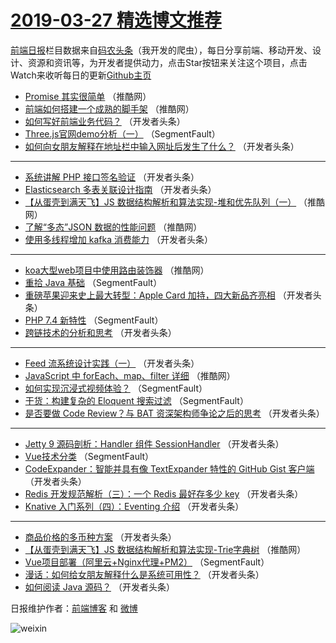 # [2019-03-27 精选博文推荐](http://hao.caibaojian.com/date/2019/03/27)

[前端日报](http://caibaojian.com/c/news)栏目数据来自[码农头条](http://hao.caibaojian.com/)（我开发的爬虫），每日分享前端、移动开发、设计、资源和资讯等，为开发者提供动力，点击Star按钮来关注这个项目，点击Watch来收听每日的更新[Github主页](https://github.com/kujian/frontendDaily)
* [Promise 其实很简单](http://hao.caibaojian.com/105134.html) （推酷网）
* [前端如何搭建一个成熟的脚手架](http://hao.caibaojian.com/105138.html) （推酷网）
* [如何写好前端业务代码？](http://hao.caibaojian.com/105088.html) （开发者头条）
* [Three.js官网demo分析（一）](http://hao.caibaojian.com/105076.html) （SegmentFault）
* [如何向女朋友解释在地址栏中输入网址后发生了什么？](http://hao.caibaojian.com/105098.html) （开发者头条）

***
* [系统讲解 PHP 接口签名验证](http://hao.caibaojian.com/105081.html) （开发者头条）
* [Elasticsearch 多表关联设计指南](http://hao.caibaojian.com/105103.html) （开发者头条）
* [【从蛋壳到满天飞】JS 数据结构解析和算法实现-堆和优先队列（一）](http://hao.caibaojian.com/105139.html) （推酷网）
* [了解“多态”JSON 数据的性能问题](http://hao.caibaojian.com/105140.html) （推酷网）
* [使用多线程增加 kafka 消费能力](http://hao.caibaojian.com/105086.html) （开发者头条）

***
* [koa大型web项目中使用路由装饰器](http://hao.caibaojian.com/105132.html) （推酷网）
* [重拾 Java 基础](http://hao.caibaojian.com/105065.html) （SegmentFault）
* [重磅苹果迎来史上最大转型：Apple Card 加持，四大新品齐亮相](http://hao.caibaojian.com/105097.html) （开发者头条）
* [PHP 7.4 新特性](http://hao.caibaojian.com/105189.html) （SegmentFault）
* [跨链技术的分析和思考](http://hao.caibaojian.com/105108.html) （开发者头条）

***
* [Feed 流系统设计实践（一）](http://hao.caibaojian.com/105087.html) （开发者头条）
* [JavaScript 中 forEach、map、filter 详细](http://hao.caibaojian.com/105133.html) （推酷网）
* [如何实现沉浸式视频体验？](http://hao.caibaojian.com/105066.html) （SegmentFault）
* [干货：构建复杂的 Eloquent 搜索过滤](http://hao.caibaojian.com/105190.html) （SegmentFault）
* [是否要做 Code Review？与 BAT 资深架构师争论之后的思考](http://hao.caibaojian.com/105077.html) （开发者头条）

***
* [Jetty 9 源码剖析：Handler 组件 SessionHandler](http://hao.caibaojian.com/105109.html) （开发者头条）
* [Vue技术分类](http://hao.caibaojian.com/105067.html) （SegmentFault）
* [CodeExpander：智能并具有像 TextExpander 特性的 GitHub Gist 客户端](http://hao.caibaojian.com/105099.html) （开发者头条）
* [Redis 开发规范解析（三）：一个 Redis 最好存多少 key](http://hao.caibaojian.com/105078.html) （开发者头条）
* [Knative 入门系列（四）：Eventing 介绍](http://hao.caibaojian.com/105110.html) （开发者头条）

***
* [商品价格的多币种方案](http://hao.caibaojian.com/105089.html) （开发者头条）
* [【从蛋壳到满天飞】JS 数据结构解析和算法实现-Trie字典树](http://hao.caibaojian.com/105135.html) （推酷网）
* [Vue项目部署（阿里云+Nginx代理+PM2）](http://hao.caibaojian.com/105068.html) （SegmentFault）
* [漫话：如何给女朋友解释什么是系统可用性？](http://hao.caibaojian.com/105100.html) （开发者头条）
* [如何阅读 Java 源码？](http://hao.caibaojian.com/105079.html) （开发者头条）

日报维护作者：[前端博客](http://caibaojian.com/) 和 [微博](http://caibaojian.com/go/weibo)

![weixin](https://user-images.githubusercontent.com/3055447/38468989-651132ac-3b80-11e8-8e6b-15122322a9d7.png)